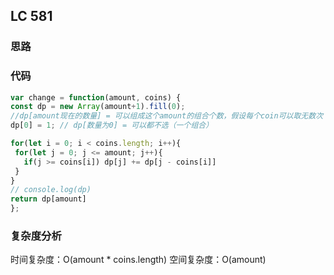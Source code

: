 ## LC 581

### 思路

### 代码

```JavaScript
var change = function(amount, coins) {
const dp = new Array(amount+1).fill(0);
//dp[amount现在的数量] = 可以组成这个amount的组合个数，假设每个coin可以取无数次
dp[0] = 1; // dp[数量为0] = 可以都不选（一个组合）

for(let i = 0; i < coins.length; i++){
 for(let j = 0; j <= amount; j++){
   if(j >= coins[i]) dp[j] += dp[j - coins[i]]
 }
}
// console.log(dp)
return dp[amount]
};


```

### 复杂度分析

时间复杂度：O(amount \* coins.length)
空间复杂度：O(amount)
